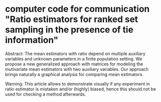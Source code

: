 # computer code for communication "Ratio estimators for ranked set sampling in the presence of tie information"

Abstract: The mean estimators with ratio depend on multiple auxiliary variables and unknown parameters in a finite population setting. We propose a new generalized approach with matrices for modeling the mutivariate mean estimators with two auxiliary variables. Our approach brings naturally a graphical analysis for comparing mean estimators.

Warning: This article allows to demonstrate visually if any experiment in ratio estimator is mistaken and/or (highly) biased, hence this should not be used for checking a method afterwards.

